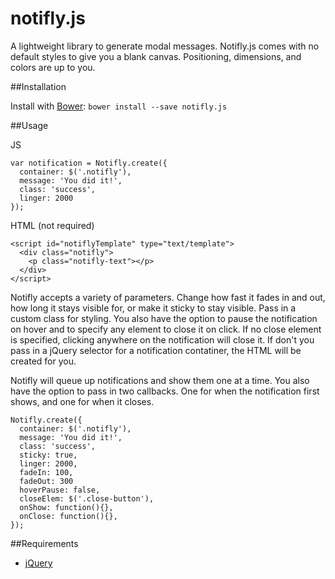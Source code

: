 notifly.js
==========

A lightweight library to generate modal messages. Notifly.js comes with no default styles to give you a blank canvas. Positioning, dimensions, and colors are up to you.

##Installation

Install with [Bower](http://bower.io): `bower install --save notifly.js`

##Usage

JS

    var notification = Notifly.create({ 
      container: $('.notifly'),
      message: 'You did it!',
      class: 'success',
      linger: 2000
    });
    
HTML (not required)

    <script id="notiflyTemplate" type="text/template">
      <div class="notifly">
        <p class="notifly-text"></p>
      </div>
    </script>

Notifly accepts a variety of parameters. Change how fast it fades in and out, how long it stays visible for, or make it sticky to stay visible. Pass in a custom class for styling. You also have the option to pause the notification on hover and to specify any element to close it on click. If no close element is specified, clicking anywhere on the notification will close it. If don't you pass in a jQuery selector for a notification contatiner, the HTML will be created for you.

Notifly will queue up notifications and show them one at a time. You also have the option to pass in two callbacks. One for when the notification first shows, and one for when it closes.

    Notifly.create({ 
      container: $('.notifly'),
      message: 'You did it!',
      class: 'success',
      sticky: true,
      linger: 2000,
      fadeIn: 100,
      fadeOut: 300
      hoverPause: false,
      closeElem: $('.close-button'),
      onShow: function(){},
      onClose: function(){},
    });
      
##Requirements

- [jQuery](http://jquery.com/)
